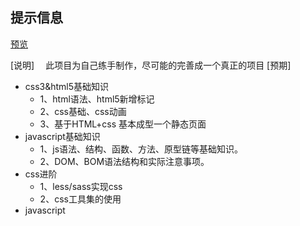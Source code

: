 ## 提示信息

[预览](https://qq1066536.github.io/alan_demo/)

[说明]
&emsp;此项目为自己练手制作，尽可能的完善成一个真正的项目
[预期]
* css3&html5基础知识
    * 1、html语法、html5新增标记
    * 2、css基础、css动画
    * 3、基于HTML+css 基本成型一个静态页面
* javascript基础知识
    * 1、js语法、结构、函数、方法、原型链等基础知识。
    * 2、DOM、BOM语法结构和实际注意事项。
* css进阶 
    * 1、less/sass实现css
    * 2、css工具集的使用
* javascript




